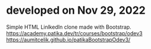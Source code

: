 # developed on Nov 29, 2022
Simple HTML LinlkedIn clone made with Bootstrap.  
https://academy.patika.dev/tr/courses/bootstrap/odev3   
https://aumitcelik.github.io/patikaBootstrapOdev3/  
